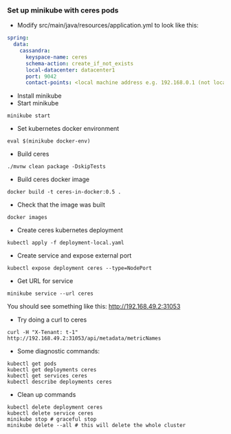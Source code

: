 ### Set up minikube with ceres pods

* Modify src/main/java/resources/application.yml to look like this:
```yaml
spring:
  data:
    cassandra:
      keyspace-name: ceres
      schema-action: create_if_not_exists
      local-datacenter: datacenter1
      port: 9042
      contact-points: <local machine address e.g. 192.168.0.1 (not localhost)>
```
* Install minikube
* Start minikube
```shell script
minikube start
```
* Set kubernetes docker environment
```shell script
eval $(minikube docker-env)
```
* Build ceres
```shell script
./mvnw clean package -DskipTests
```
* Build ceres docker image
```shell script
docker build -t ceres-in-docker:0.5 .
```
* Check that the image was built
```shell script
docker images
```
* Create ceres kubernetes deployment
```shell script
kubectl apply -f deployment-local.yaml
```
* Create service and expose external port
```shell script
kubectl expose deployment ceres --type=NodePort
```
* Get URL for service
```shell script
minikube service --url ceres
```
You should see something like this:
http://192.168.49.2:31053

* Try doing a curl to ceres
```shell script
curl -H "X-Tenant: t-1" http://192.168.49.2:31053/api/metadata/metricNames
```
* Some diagnostic commands:
```shell script
kubectl get pods
kubectl get deployments ceres
kubectl get services ceres
kubectl describe deployments ceres
```
* Clean up commands
```shell script
kubectl delete deployment ceres
kubectl delete service ceres
minikube stop # graceful stop
minikube delete --all # this will delete the whole cluster
```
